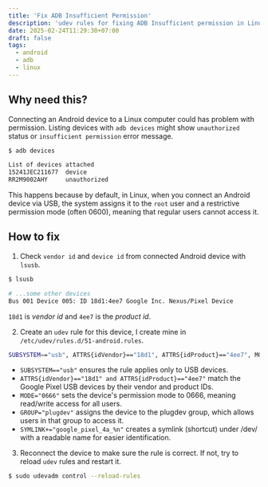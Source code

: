 ```yaml
---
title: 'Fix ADB Insufficient Permission'
description: 'udev rules for fixing ADB Insufficient permission in Linux'
date: 2025-02-24T11:29:30+07:00
draft: false
tags:
  - android
  - adb
  - linux
---
```


## Why need this?
Connecting an Android device to a Linux computer could has problem with permission. Listing devices with `adb devices` might show `unauthorized` status or `insufficient permission` error message.

```bash
$ adb devices

List of devices attached
15241JEC211677  device
RR2M9002AHY     unauthorized
```

This happens because by default, in Linux, when you connect an Android device via USB, the system assigns it to the `root` user and a restrictive permission mode (often 0600), meaning that regular users cannot access it.

## How to fix

1. Check `vendor id` and `device id` from connected Android device with `lsusb`.

```bash
$ lsusb

# ...some other devices
Bus 001 Device 005: ID 18d1:4ee7 Google Inc. Nexus/Pixel Device
```

`18d1` is *vendor id* and `4ee7` is the *product id*.

2. Create an `udev` rule for this device, I create mine in `/etc/udev/rules.d/51-android.rules`.

```bash
SUBSYSTEM=="usb", ATTRS{idVendor}=="18d1", ATTRS{idProduct}=="4ee7", MODE="0666", GROUP="plugdev", SYMLINK+="google_pixel_4a_%n"
```

- `SUBSYSTEM=="usb"` ensures the rule applies only to USB devices.
- `ATTRS{idVendor}=="18d1" and ATTRS{idProduct}=="4ee7"` match the Google Pixel USB devices by their vendor and product IDs.
- `MODE="0666"` sets the device's permission mode to 0666, meaning read/write access for all users.
- `GROUP="plugdev"` assigns the device to the plugdev group, which allows users in that group to access it.
- `SYMLINK+="google_pixel_4a_%n"` creates a symlink (shortcut) under /dev/ with a readable name for easier identification.

3. Reconnect the device to make sure the rule is correct. If not, try to reload `udev` rules and restart it.

```bash
$ sudo udevadm control --reload-rules
```
